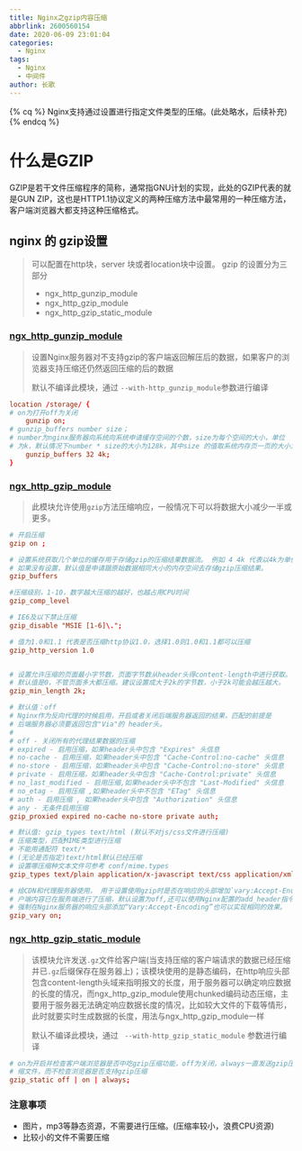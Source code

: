 ```yaml
---
title: Nginx之gzip内容压缩
abbrlink: 2600560154
date: 2020-06-09 23:01:04
categories:
  - Nginx
tags:
  - Nginx
  - 中间件
author: 长歌
---
```


{% cq %}
Nginx支持通过设置进行指定文件类型的压缩。(此处略水，后续补充)
{% endcq %}


# 什么是GZIP
GZIP是若干文件压缩程序的简称，通常指GNU计划的实现，此处的GZIP代表的就是GUN ZIP，这也是HTTP1.1协议定义的两种压缩方法中最常用的一种压缩方法，客户端浏览器大都支持这种压缩格式。

## nginx 的 gzip设置
> 可以配置在http块，server 块或者location块中设置。 gzip 的设置分为三部分
> - ngx_http_gunzip_module
> - ngx_http_gzip_module
> - ngx_http_gzip_static_module

### [ngx_http_gunzip_module](http://nginx.org/en/docs/http/ngx_http_gunzip_module.html)
> 设置Nginx服务器对不支持gzip的客户端返回解压后的数据，如果客户的浏览器支持压缩还仍然返回压缩的后的数据  
> 
> 默认不编译此模块，通过 `--with-http_gunzip_module`参数进行编译

```conf
location /storage/ {
# on为打开off为关闭
    gunzip on;
# gunzip_buffers number size；
# number为nginx服务器向系统向系统申请缓存空间的个数，size为每个空间的大小，单位
# 为k，默认情况下number * size的大小为128k，其中size 的值取系统内存页一页的大小为4KB或者8KB即可
    gunzip_buffers 32 4k;
}
```

### [ngx_http_gzip_module](http://nginx.org/en/docs/http/ngx_http_gzip_module.html)
> 此模块允许使用`gzip`方法压缩响应，一般情况下可以将数据大小减少一半或更多。


```conf
# 开启压缩
gzip on ;

# 设置系统获取几个单位的缓存用于存储gzip的压缩结果数据流。 例如 4 4k 代表以4k为单位，按照原始数据大小以4k为单位的4倍申请内存。 4 8k 代表以8k为单位，按照原始数据大小以8k为单位的4倍申请内存。
# 如果没有设置，默认值是申请跟原始数据相同大小的内存空间去存储gzip压缩结果。
gzip_buffers

#压缩级别，1-10，数字越大压缩的越好，也越占用CPU时间
gzip_comp_level

# IE6及以下禁止压缩
gzip_disable "MSIE [1-6]\."; 

# 值为1.0和1.1 代表是否压缩http协议1.0，选择1.0则1.0和1.1都可以压缩
gzip_http_version 1.0 


# 设置允许压缩的页面最小字节数，页面字节数从header头得content-length中进行获取。
# 默认值是0，不管页面多大都压缩。建议设置成大于2k的字节数，小于2k可能会越压越大。
gzip_min_length 2k;

# 默认值：off
# Nginx作为反向代理的时候启用，开启或者关闭后端服务器返回的结果，匹配的前提是
# 后端服务器必须要返回包含"Via"的 header头。
# 
# off - 关闭所有的代理结果数据的压缩
# expired - 启用压缩，如果header头中包含 "Expires" 头信息
# no-cache - 启用压缩，如果header头中包含 "Cache-Control:no-cache" 头信息
# no-store - 启用压缩，如果header头中包含 "Cache-Control:no-store" 头信息
# private - 启用压缩，如果header头中包含 "Cache-Control:private" 头信息
# no_last_modified - 启用压缩,如果header头中不包含 "Last-Modified" 头信息
# no_etag - 启用压缩 ,如果header头中不包含 "ETag" 头信息
# auth - 启用压缩 , 如果header头中包含 "Authorization" 头信息
# any - 无条件启用压缩
gzip_proxied expired no-cache no-store private auth;

# 默认值: gzip_types text/html (默认不对js/css文件进行压缩)
# 压缩类型，匹配MIME类型进行压缩
# 不能用通配符 text/*
# (无论是否指定)text/html默认已经压缩 
# 设置哪压缩种文本文件可参考 conf/mime.types
gzip_types text/plain application/x-javascript text/css application/xml;  

# 给CDN和代理服务器使用， 用于设置使用gzip时是否在响应的头部增加`vary:Accept-Encoding`告诉客
# 户端内容已在服务端进行了压缩，默认设置为off,还可以使用Nginx配置的add_header指令
# 强制在Nginx服务器的响应头部添加“Vary:Accept-Encoding”也可以实现相同的效果。
gzip_vary on;
```

### [ngx_http_gzip_static_module](http://nginx.org/en/docs/http/ngx_http_gzip_static_module.html)
> 该模块允许发送`.gz`文件给客户端(当支持压缩的客户端请求的数据已经压缩并已`.gz`后缀保存在服务器上)；该模块使用的是静态编码，在http响应头部包含content-length头域来指明报文的长度，用于服务器可以确定响应数据的长度的情况，而ngx_http_gzip_module使用chunked编码动态压缩，主要用于服务器无法确定响应数据长度的情况，比如较大文件的下载等情形，此时就要实时生成数据的长度，用法与ngx_http_gzip_module一样 
> 
> 默认不编译此模块，通过 ` --with-http_gzip_static_module` 参数进行编译

```conf
# on为开启并检查客户端浏览器是否中吃gzip压缩功能，off为关闭，always一直发送gzip压
# 缩文件，而不检查浏览器是否支持gzip压缩
gzip_static off | on | always; 
```

### 注意事项
- 图片，mp3等静态资源，不需要进行压缩。(压缩率较小，浪费CPU资源)
- 比较小的文件不需要压缩

